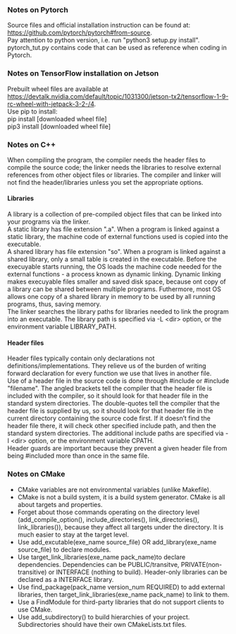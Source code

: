 ### Notes on Pytorch
Source files and official installation instruction can be found at: https://github.com/pytorch/pytorch#from-source.  
Pay attention to python version, i.e. run "python3 setup.py install".  
pytorch_tut.py contains code that can be used as reference when coding in Pytorch.

### Notes on TensorFlow installation on Jetson
Prebuilt wheel files are available at https://devtalk.nvidia.com/default/topic/1031300/jetson-tx2/tensorflow-1-9-rc-wheel-with-jetpack-3-2-/4.  
Use pip to install:  
pip install [downloaded wheel file]  
pip3 install [downloaded wheel file]  

### Notes on C++
When compiling the program, the compiler needs the header files to compile the source code; the linker needs the libraries to resolve external references from other object files or libraries. The compiler and linker will not find the header/libraries unless you set the appropriate options.  
#### Libraries
A library is a collection of pre-compiled object files that can be linked into your programs via the linker.  
A static library has file extension ".a". When a program is linked against a static library, the machine code of external functions used is copied into the executable.  
A shared library has file extension "so". When a program is linked against a shared library, only a small table is created in the executable. Before the execuyable starts running, the OS loads the machine code needed for the external functions - a process known as dynamic linking. Dynamic linking makes execuyable files smaller and saved disk space, because ont copy of a library can be shared between multiple programs. Futhermore, most OS allows one copy of a shared library in memory to be used by all running programs, thus, saving memory.  
The linker searches the library paths for libraries needed to link the program into an executable. The library path is specified via -L \<dir\> option, or the environment variable LIBRARY_PATH. 

#### Header files
Header files typically contain only declarations not definitions/implementations. They relieve us of the burden of writing forward declaration for every function we use that lives in another file.  
Use of a header file in the source code is done through #include <filename> or #include "filename". The angled brackets tell the compiler that the header file is included with the compiler, so it should look for that header file in the standard system directories. The double-quotes tell the compiler that the header file is supplied by us, so it should look for that header file in the current directory containing the source code first. If it doesn’t find the header file there, it will check other specified include path, and then the standard system directories.
The additional include paths are specified via -I \<dir\> option, or the environment variable CPATH.  
Header guards are important because they prevent a given header file from being #included more than once in the same file.   

### Notes on CMake
* CMake variables are not environmental variables (unlike Makefile).  
* CMake is not a build system, it is a build system generator. CMake is all about targets and properties.
* Forget about those commands operating on the directory level (add_compile_option(), include_directories(), link_directories(), link_libraries()), because they affect all targets under the directory. It is much easier to stay at the target level.
* Use add_excutable(exe_name source_file) OR add_library(exe_name source_file) to declare modules.
* Use target_link_libraries(exe_name pack_name)to declare dependencies. Dependencies can be PUBLIC/transitve, PRIVATE(non-transitive) or INTERFACE (nothing to build). Header-only libraries can be declared as a INTERFACE library.
* Use find_package(pack_name version_num REQUIRED) to add external libraries, then target_link_libraries(exe_name pack_name) to link to them.
* Use a FindModule for third-party libraries that do not support clients to use CMake.
* Use add_subdirectory() to build hierarchies of your project. Subdirectories should have their own CMakeLists.txt files.
